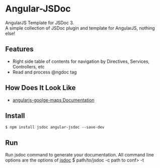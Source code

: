 Angular-JSDoc
=============
AngularJS Template for JSDoc 3.  
A simple collection of JSDoc plugin and template for AngularJS, nothing else!  

Features
----------
  * Right side table of contents for navigation by Directives, Services, Controllers, etc
  * Read and process @ngdoc tag

How Does It Look Like
---------------------
  * [angularjs-goolge-maps Documentation](https://rawgit.com/allenhwkim/angularjs-google-maps/master/build/docs/index.html)

Install
-------
    $ npm install jsdoc angular-jsdoc --save-dev
  
Run
---
Run jsdoc command to generate your documentation. 
All command line options are the options of [jsdoc](http://usejsdoc.org/about-commandline.html)
    $ path/to/jsdoc -c path to conf> -t <template> <your source code>

In example, 
    $ node_modules/jsdoc/jsdoc.js -c node_modules/angular-jsdoc/conf -t node_modules/angular-jsdoc/template myDir

Run with gulp-jsdoc
-------------------

1. install gulp-jsdoc  
    `$ npm install gulp-shell --save-dev`

2. add the following to the gulpfile.json  
   ```
   var shell = require('gulp-shell'); 
   gulp.task('docs', shell.task([ 
     'node_modules/jsdoc/jsdoc.js '+ 
       '-c node_modules/angular-jsdoc/conf.json '+   // config file
       '-t node_modules/angular-jsdoc/template '+    // template file
       '-d build/docs '+                             // output directory
       '-r app/scripts'                              // source code directory
   ])); 
   ```
3. run gulp task  
    `$ gulp docs`
